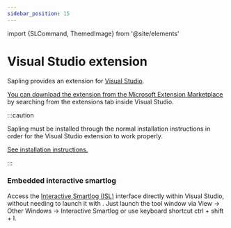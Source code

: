 ```yaml
---
sidebar_position: 15
---
```


import {SLCommand, ThemedImage} from '@site/elements'

# Visual Studio extension

Sapling provides an extension for [Visual Studio](https://visualstudio.com/).

[You can download the extension from the Microsoft Extension Marketplace](https://marketplace.visualstudio.com/) by searching from the extensions tab inside Visual Studio.

:::caution

Sapling must be installed through the normal installation instructions in order for
the Visual Studio extension to work properly.

[See installation instructions.](/docs/introduction/installation.md)

:::

<ThemedImage alt="ISL in VS"  dark="/img/isl/vs_isl_dark.png" light="/img/isl/vs_isl_light.png" />


### Embedded interactive smartlog
Access the [Interactive Smartlog (ISL)](/docs/addons/isl.md) interface directly within Visual Studio,
without needing to launch it with <SLCommand name="web" />.
Just launch the tool window via View -> Other Windows -> Interactive Smartlog or use keyboard shortcut ctrl + shift + I.
